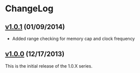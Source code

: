 # ChangeLog

## [v1.0.1](https://github.com/commtech/qfscc/releases/tag/v1.0.1) (01/09/2014)
- Added range checking for memory cap and clock frequency

## [v1.0.0](https://github.com/commtech/qfscc/releases/tag/v1.0.0) (12/17/2013)
This is the initial release of the 1.0.X series.
